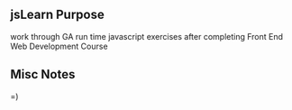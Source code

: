 ## jsLearn Purpose

work through GA run time javascript exercises after completing Front End Web Development Course

## Misc Notes
=)